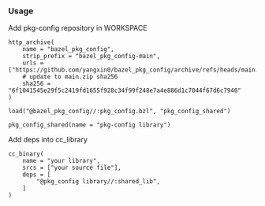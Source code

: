 ### Usage

Add pkg-config repository in WORKSPACE

```
http_archive(
    name = "bazel_pkg_config",
    strip_prefix = "bazel_pkg_config-main",
    urls = ["https://github.com/yangxin0/bazel_pkg_config/archive/refs/heads/main.zip"],
    # update to main.zip sha256
    sha256 = "6f1041545e29f5c2419fd1655f928c34f99f248e7a4e886d1c7044f67d6c7940"
)

load("@bazel_pkg_config//:pkg_config.bzl", "pkg_config_shared")

pkg_config_shared(name = "pkg-config library")
```

Add deps into cc_library

```
cc_binary(
    name = "your library",
    srcs = ["your source file"],
    deps = [
        "@pkg_config library//:shared_lib",
    ]
)
```



